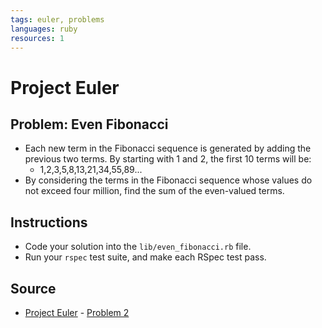 ```yaml
---
tags: euler, problems
languages: ruby
resources: 1
---
```

# Project Euler

## Problem: Even Fibonacci

- Each new term in the Fibonacci sequence is generated by adding the previous two terms. By starting with 1 and 2, the first 10 terms will be:
    - 1,2,3,5,8,13,21,34,55,89...
- By considering the terms in the Fibonacci sequence whose values do not exceed four million, find the sum of the even-valued terms.

## Instructions
- Code your solution into the `lib/even_fibonacci.rb` file. 
- Run your `rspec` test suite, and make each RSpec test pass.

## Source
- [Project Euler](https://projecteuler.net/) - [Problem 2](https://projecteuler.net/problem=2)
